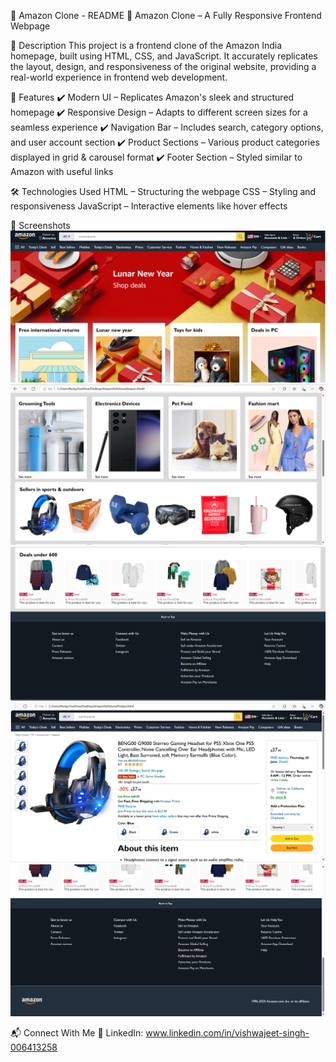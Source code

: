 📜 Amazon Clone - README
🚀 Amazon Clone – A Fully Responsive Frontend Webpage

📌 Description
This project is a frontend clone of the Amazon India homepage, built using HTML, CSS, and JavaScript. It accurately replicates the layout, design, and responsiveness of the original website, providing a real-world experience in frontend web development.

🔹 Features
✔️ Modern UI – Replicates Amazon's sleek and structured homepage
✔️ Responsive Design – Adapts to different screen sizes for a seamless experience
✔️ Navigation Bar – Includes search, category options, and user account section
✔️ Product Sections – Various product categories displayed in grid & carousel format
✔️ Footer Section – Styled similar to Amazon with useful links

🛠️ Technologies Used
HTML – Structuring the webpage
CSS – Styling and responsiveness
JavaScript – Interactive elements like hover effects

📸 Screenshots
![image alt](https://github.com/vishwa-jeet-sin-gh/Amazon-clone/blob/main/Screenshot%202025-02-18%20130202.png?raw=true) 
![image alt](https://github.com/vishwa-jeet-sin-gh/Amazon-clone/blob/6bd3a4aedfad4935c533170b35062c0526388c0e/Screenshot%202025-02-18%20130526.png) 
![image alt](https://github.com/vishwa-jeet-sin-gh/Amazon-clone/blob/main/Screenshot%202025-02-18%20130607.png?raw=true)
![image alt](https://github.com/vishwa-jeet-sin-gh/Amazon-clone/blob/main/Screenshot%202025-02-18%20130652.png?raw=true)
![image alt](https://github.com/vishwa-jeet-sin-gh/Amazon-clone/blob/main/Screenshot%202025-02-18%20130737.png?raw=true)

📬 Connect With Me 💼 LinkedIn: www.linkedin.com/in/vishwajeet-singh-006413258
